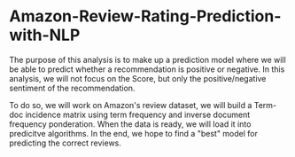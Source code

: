 # Amazon-Review-Rating-Prediction-with-NLP


The purpose of this analysis is to make up a prediction model where we will be able to predict whether a recommendation is positive or negative. In this analysis, we will not focus on the Score, but only the positive/negative sentiment of the recommendation.

To do so, we will work on Amazon's review dataset, we will build a Term-doc incidence matrix using term frequency and inverse document frequency ponderation. When the data is ready, we will load it into predicitve algorithms. In the end, we hope to find a "best" model for predicting the correct reviews.
